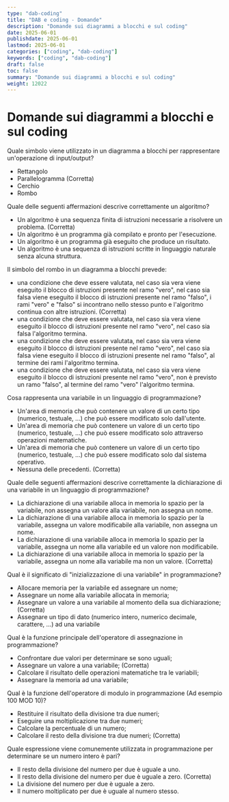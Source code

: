 ```yaml
---
type: "dab-coding"
title: "DAB e coding - Domande"
description: "Domande sui diagrammi a blocchi e sul coding"
date: 2025-06-01
publishdate: 2025-06-01
lastmod: 2025-06-01
categories: ["coding", "dab-coding"]
keywords: ["coding", "dab-coding"]
draft: false
toc: false
summary: "Domande sui diagrammi a blocchi e sul coding"
weight: 12022
---
```


# Domande sui diagrammi a blocchi e sul coding

Quale simbolo viene utilizzato in un diagramma a blocchi per rappresentare un'operazione di input/output?

- Rettangolo
- Parallelogramma (Corretta)
- Cerchio
- Rombo

Quale delle seguenti affermazioni descrive correttamente un algoritmo?

- Un algoritmo è una sequenza finita di istruzioni necessarie a risolvere un problema. (Corretta)
- Un algoritmo è un programma già compilato e pronto per l'esecuzione.
- Un algoritmo è un programma già eseguito che produce un risultato.
- Un algoritmo è una sequenza di istruzioni scritte in linguaggio naturale senza alcuna struttura.

Il simbolo del rombo in un diagramma a blocchi prevede:

- una condizione che deve essere valutata, nel caso sia vera viene eseguito il blocco di istruzioni presente nel ramo "vero", nel caso sia falsa viene eseguito il blocco di istruzioni presente nel ramo "falso", i rami "vero" e "falso" si incontrano nello stesso punto e l'algoritmo continua con altre istruzioni. (Corretta)
- una condizione che deve essere valutata, nel caso sia vera viene eseguito il blocco di istruzioni presente nel ramo "vero", nel caso sia falsa l'algoritmo termina.
- una condizione che deve essere valutata, nel caso sia vera viene eseguito il blocco di istruzioni presente nel ramo "vero", nel caso sia falsa viene eseguito il blocco di istruzioni presente nel ramo "falso", al termine dei rami l'algoritmo termina.
- una condizione che deve essere valutata, nel caso sia vera viene eseguito il blocco di istruzioni presente nel ramo "vero", non è previsto un ramo "falso", al termine del ramo "vero" l'algoritmo termina.

Cosa rappresenta una variabile in un linguaggio di programmazione?

- Un'area di memoria che può contenere un valore di un certo tipo (numerico, testuale, ...)  che può essere modificato solo dall'utente.
- Un'area di memoria che può contenere un valore di un certo tipo (numerico, testuale, ...)  che può essere modificato solo attraverso operazioni matematiche.
- Un'area di memoria che può contenere un valore di un certo tipo (numerico, testuale, ...)  che può essere modificato solo dal sistema operativo.
- Nessuna delle precedenti. (Corretta)

Quale delle seguenti affermazioni descrive correttamente la dichiarazione di una variabile in un linguaggio di programmazione?

- La dichiarazione di una variabile alloca in memoria lo spazio per la variabile, non assegna un valore alla variabile, non assegna un nome.
- La dichiarazione di una variabile alloca in memoria lo spazio per la variabile, assegna un valore modificabile alla variabile, non assegna un nome.
- La dichiarazione di una variabile alloca in memoria lo spazio per la variabile, assegna un nome alla variabile ed un valore non modificabile.
- La dichiarazione di una variabile alloca in memoria lo spazio per la variabile, assegna un nome alla variabile ma non un valore. (Corretta)

Qual è il significato di "inizializzazione di una variabile" in programmazione?

- Allocare memoria per la variabile ed assegnare un nome;
- Assegnare un nome alla variabile allocata in memoria;
- Assegnare un valore a una variabile al momento della sua dichiarazione; (Corretta)
- Assegnare un tipo di dato (numerico intero, numerico decimale, carattere, ...) ad una variabile

Qual è la funzione principale dell'operatore di assegnazione in programmazione?

- Confrontare due valori per determinare se sono uguali;
- Assegnare un valore a una variabile; (Corretta)
- Calcolare il risultato delle operazioni matematiche tra le variabili;
- Assegnare la memoria ad una variabile;

Qual è la funzione dell'operatore di modulo in programmazione (Ad esempio 100 MOD 10)?

- Restituire il risultato della divisione tra due numeri;
- Eseguire una moltiplicazione tra due numeri;
- Calcolare la percentuale di un numero;
- Calcolare il resto della divisione tra due numeri; (Corretta)

Quale espressione viene comunemente utilizzata in programmazione per determinare se un numero intero è pari?

- Il resto della divisione del numero per due è uguale a uno.
- Il resto della divisione del numero per due è uguale a zero. (Corretta)
- La divisione del numero per due è uguale a zero.
- Il numero moltiplicato per due è uguale al numero stesso.
